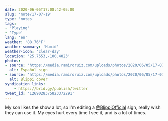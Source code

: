 ```yaml
---
date: 2020-06-05T17:08:42-05:00
slug: 'note/17-07-19'
type: 'notes'
tags:
- 'Playing'
- 'Type'
lang: 'en'
weather: '88.76°F'
weather-summary: 'Humid'
weather-icon: 'clear-day'
location: '25.7553,-100.4023'
photos:
- source: 'https://media.ramiroruiz.com/uploads/photos/2020/06/05/17-07-19/español-sign.png'
  alt: Español sign
- source: 'https://media.ramiroruiz.com/uploads/photos/2020/06/05/17-07-19/blippi-cover.jpeg'
  alt: Blippi cover
syndication_links:
    - https://brid.gy/publish/twitter
tweet_id: '1269028375823372291'
---
```

My son likes the show a lot, so I'm editing a [@BlippiOfficial](https://twitter.com/@BlippiOfficial) sign, really wish they can use it. My eyes hurt every time I see it, and is a lot of times.   